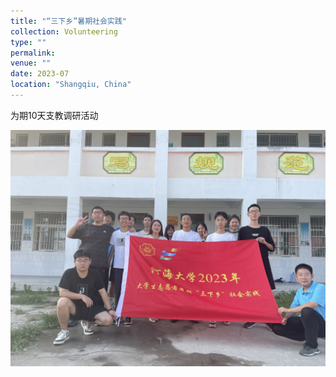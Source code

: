 ```yaml
---
title: "“三下乡”暑期社会实践"
collection: Volunteering
type: ""
permalink: 
venue: ""
date: 2023-07
location: "Shangqiu, China"
---
```


为期10天支教调研活动

<img src='/images/volunteering.jpg' />
